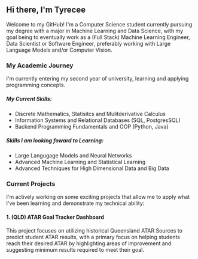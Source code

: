 ## Hi there, I'm Tyrecee
Welcome to my GitHub! I'm a Computer Science student currently pursuing my degree with a major in Machine Learning and Data Science, with my goal being to eventually work as a (Full Stack) Machine Learning Engineer, Data Scientist or Software Engineer, preferably working with Large Language Models and/or Computer Vision. 

### My Academic Journey
I'm currently entering my second year of university, learning and applying programming concepts.
##### My Current Skills:
- Discrete Mathematics, Statisitcs and Mulitderivative Calculus
- Information Systems and Relational Databases (SQL, PostgresSQL)
- Backend Programming Fundamentals and OOP (Python, Java)
##### Skills I am looking foward to Learning:
- Large Langugage Models and Neural Networks
- Advanced Machine Learning and Statistical Learning
- Advanced Techniques for High Dimensional Data and Big Data

### Current Projects
I'm actively working on some exciting projects that allow me to apply what I've been learning and demonstrate my technical ability:
#### 1. (QLD) ATAR Goal Tracker Dashboard
This project focuses on utilizing historical Queensland ATAR Sources to predict student ATAR results, with a primary focus on helping students reach their desired ATAR by highlighting areas of improvement and suggesting minimum results required to meet their goal.
<!--
**tyreecepaul/tyreecepaul** is a ✨ _special_ ✨ repository because its `README.md` (this file) appears on your GitHub profile.

Here are some ideas to get you started:

- 🔭 I’m currently working on ...
- 🌱 I’m currently learning ...
- 👯 I’m looking to collaborate on ...
- 🤔 I’m looking for help with ...
- 💬 Ask me about ...
- 📫 How to reach me: ...
- ⚡ Fun fact: ...
-->

